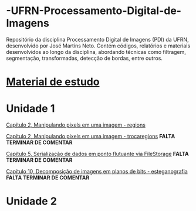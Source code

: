 # -UFRN-Processamento-Digital-de-Imagens
Repositório da disciplina Processamento Digital de Imagens (PDI) da UFRN, desenvolvido por José Martins Neto. Contém códigos, relatórios e materiais desenvolvidos ao longo da disciplina, abordando técnicas como filtragem, segmentação, transformadas, detecção de bordas, entre outros.

# [Material de estudo](https://agostinhobritojr.github.io/tutorial/pdi/index.html)

# Unidade 1
[Capítulo 2, Manipulando pixels em uma imagem - regions](https://github.com/josemartins36/-UFRN-Processamento-Digital-de-Imagens/tree/main/Cap%C3%ADtulo%202%2C%20Manipulando%20pixels%20em%20uma%20imagem/regions)  

[Capítulo 2, Manipulando pixels em uma imagem - trocaregions](https://github.com/josemartins36/-UFRN-Processamento-Digital-de-Imagens/tree/main/Cap%C3%ADtulo%202%2C%20Manipulando%20pixels%20em%20uma%20imagem/trocaregioes) **FALTA TERMINAR DE COMENTAR**

[Capítulo 5, Serialização de dados em ponto flutuante via FileStorage](https://github.com/josemartins36/-UFRN-Processamento-Digital-de-Imagens/tree/main/Cap%C3%ADtulo%205%2C%20Serializa%C3%A7%C3%A3o%20de%20dados%20em%20ponto%20flutuante%20via%20FileStorage) **FALTA TERMINAR DE COMENTAR**

[Capítulo 10, Decomposição de imagens em planos de bits - esteganografia](https://github.com/josemartins36/-UFRN-Processamento-Digital-de-Imagens/tree/main/Cap%C3%ADtulo%2010%2C%20Decomposi%C3%A7%C3%A3o%20de%20imagens%20em%20planos%20de%20bits/esteganografia) **FALTA TERMINAR DE COMENTAR**

# Unidade 2
